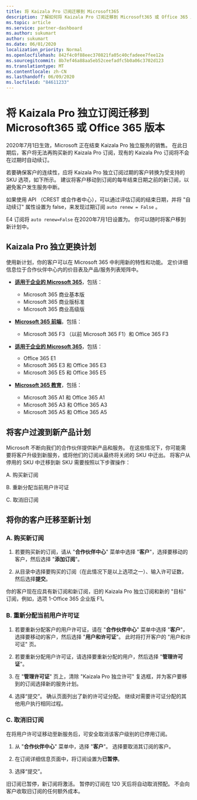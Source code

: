 ```yaml
---
title: 将 Kaizala Pro 订阅迁移到 Microsoft365
description: 了解如何将 Kaizala Pro 订阅迁移到 Microsoft365 或 Office 365 版本。
ms.topic: article
ms.service: partner-dashboard
ms.author: sukumart
author: sukumart
ms.date: 06/01/2020
localization_priority: Normal
ms.openlocfilehash: 842f4c0f88eec370821fa05c40cfadeee7fee12a
ms.sourcegitcommit: 8b7ef46a88aa5eb52ceefadfc5b0a06c3702d123
ms.translationtype: MT
ms.contentlocale: zh-CN
ms.lasthandoff: 06/09/2020
ms.locfileid: "84611233"
---
```

# <a name="migrate-kaizala-pro-standalone-subscriptions-to-microsoft365-or-office-365-versions"></a>将 Kaizala Pro 独立订阅迁移到 Microsoft365 或 Office 365 版本

2020年7月1日生效，Microsoft 正在结束 Kaizala Pro 独立服务的销售。 在此日期后，客户将无法再购买新的 Kaizala Pro 订阅，现有的 Kaizala Pro 订阅将不会在过期时自动续订。

若要确保客户的连续性，应将 Kaizala Pro 独立订阅过期的客户转换为受支持的 SKU 选项，如下所示。 建议将客户移动到订阅的每年结束日期之前的新订阅，以避免客户发生服务中断。

如果使用 API （CREST 或合作者中心），可以通过评估订阅的结束日期，并将 "自动续订" 属性设置为 false，来发现过期订阅 `auto renew = False` 。

E4 订阅将 `auto renew=False` 在2020年7月1日设置为。 你可以随时将客户移到新计划中。

## <a name="kaizala-pro-standalone-replacement-plans"></a>Kaizala Pro 独立更换计划

使用新计划，你的客户可以在 Microsoft 365 中利用新的特性和功能。 定价详细信息位于合作伙伴中心内的价目表及产品/服务列表矩阵中。

- [**适用于企业的 Microsoft 365**](https://www.microsoft.com/microsoft-365/compare-all-microsoft-365-products?&activetab=tab:primaryr2)，包括：  
   - Microsoft 365 商业基本版
   - Microsoft 365 商业版标准
   - Microsoft 365 商业高级版
    
- [**Microsoft 365 前端**](https://www.microsoft.com/microsoft-365/microsoft-365-enterprise-f3?activetab=pivot:overviewtab)，包括：
   - Microsoft 365 F3 （以前 Microsoft 365 F1）和 Office 365 F3
    
- [**适用于企业的 Microsoft 365**](https://www.microsoft.com/microsoft-365/compare-microsoft-365-enterprise-plans)，包括： 
   - Office 365 E1
   - Microsoft 365 E3 和 Office 365 E3
   - Microsoft 365 E5 和 Office 365 E5

- [**Microsoft 365 教育**](https://www.microsoft.com/education/buy-license/microsoft365)，包括： 
    - Microsoft 365 A1 和 Office 365 A1
    - Microsoft 365 A3 和 Office 365 A3
    - Microsoft 365 A5 和 Office 365 A5

## <a name="transition-customers-to-new-product-plans"></a>将客户过渡到新产品计划

Microsoft 不断向我们的合作伙伴提供新产品和服务。 在这些情况下，你可能需要将客户升级到新服务，或将他们的订阅从最终将关闭的 SKU 中迁出。 将客户从停用的 SKU 中迁移到新 SKU 需要按照以下步骤操作：

A. 购买新订阅

B. 重新分配当前用户许可证

C. 取消旧订阅


## <a name="migrate-your-customers-to-new-plans"></a>将你的客户迁移至新计划

### <a name="a-purchase-the-new-subscription"></a>A. 购买新订阅

1. 若要购买新的订阅，请从 "**合作伙伴中心**" 菜单中选择 "**客户**"，选择要移动的客户，然后选择 "**添加订阅**"。

2. 从目录中选择要购买的订阅（在此情况下是以上选项之一）、输入许可证数，然后选择**提交**。

你的客户现在应具有新订阅和新订阅，旧的 Kaizala Pro 独立订阅和新的 "目标" 订阅，例如，选项 1-Office 365 企业版 F1。

### <a name="b-reassign-current-user-licenses"></a>B. 重新分配当前用户许可证

1. 若要重新分配客户的用户许可证，请在 "**合作伙伴中心**" 菜单中选择 "**客户**"，选择要移动的客户，然后选择 "**用户和许可证**"。 此时将打开客户的 "用户和许可证" 页。

2. 若要重新分配用户许可证，请选择要重新分配的用户，然后选择 "**管理许可证**"。

3. 在 "**管理许可证**" 页上，清除 "Kaizala Pro 独立许可" 复选框，并为客户要移到的订阅选择新的服务计划。

4.  选择“提交”。 确认页面列出了新的许可证分配。 继续对需要许可证分配的其他用户执行相同过程。

### <a name="c-cancel-old-subscription"></a>C. 取消旧订阅

在将用户许可证移动至新服务后，可安全取消该客户级别的已停用订阅。

1.  从 "**合作伙伴中心**" 菜单中，选择 "**客户**"。 选择要取消其订阅的客户。

2.  在订阅详细信息页面中，将订阅设置为**已暂停**。

3.  选择“提交”。

旧订阅已暂停，新订阅将激活。 暂停的订阅在 120 天后将自动取消预配。 不会向客户收取旧订阅的任何额外成本。

